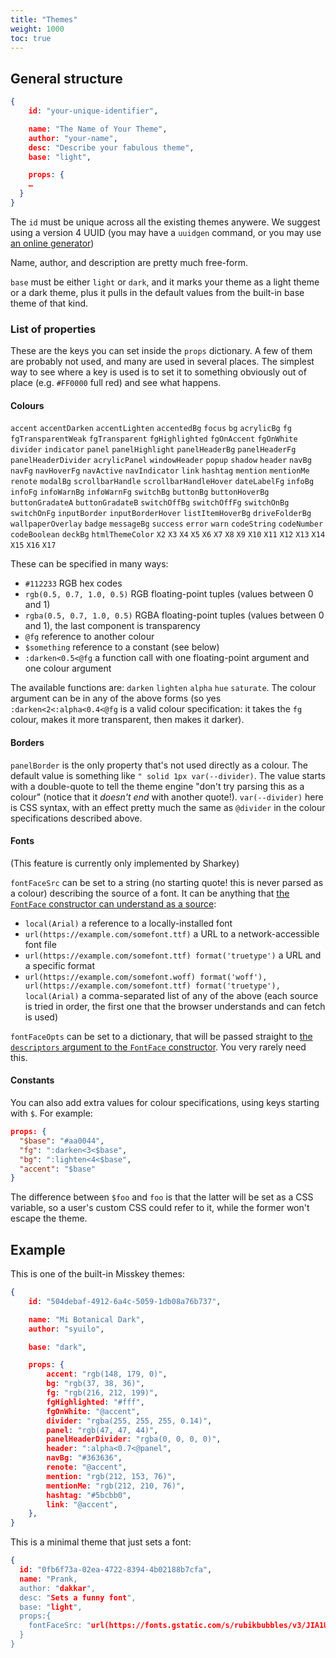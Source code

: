 ```yaml
---
title: "Themes"
weight: 1000
toc: true
---
```


## General structure

```json
{
	id: "your-unique-identifier",

	name: "The Name of Your Theme",
	author: "your-name",
	desc: "Describe your fabulous theme",
	base: "light",

	props: {
    …
  }
}
```

The `id` must be unique across all the existing themes anywere. We
suggest using a version 4 UUID (you may have a `uuidgen` command, or
you may use [an online generator](https://www.uuidgenerator.net/))

Name, author, and description are pretty much free-form.

`base` must be either `light` or `dark`, and it marks your theme as a
light theme or a dark theme, plus it pulls in the default values from
the built-in base theme of that kind.

### List of properties

These are the keys you can set inside the `props` dictionary. A few of
them are probably not used, and many are used in several places. The
simplest way to see where a key is used is to set it to something
obviously out of place (e.g. `#FF0000` full red) and see what happens.

#### Colours

`accent` `accentDarken` `accentLighten` `accentedBg` `focus` `bg`
`acrylicBg` `fg` `fgTransparentWeak` `fgTransparent` `fgHighlighted`
`fgOnAccent` `fgOnWhite` `divider` `indicator` `panel`
`panelHighlight` `panelHeaderBg` `panelHeaderFg` `panelHeaderDivider`
`acrylicPanel` `windowHeader` `popup` `shadow` `header` `navBg`
`navFg` `navHoverFg` `navActive` `navIndicator` `link` `hashtag`
`mention` `mentionMe` `renote` `modalBg` `scrollbarHandle`
`scrollbarHandleHover` `dateLabelFg` `infoBg` `infoFg` `infoWarnBg`
`infoWarnFg` `switchBg` `buttonBg` `buttonHoverBg` `buttonGradateA`
`buttonGradateB` `switchOffBg` `switchOffFg` `switchOnBg` `switchOnFg`
`inputBorder` `inputBorderHover` `listItemHoverBg` `driveFolderBg`
`wallpaperOverlay` `badge` `messageBg` `success` `error` `warn`
`codeString` `codeNumber` `codeBoolean` `deckBg` `htmlThemeColor` `X2`
`X3` `X4` `X5` `X6` `X7` `X8` `X9` `X10` `X11` `X12` `X13` `X14` `X15`
`X16` `X17`

These can be specified in many ways:

* `#112233` RGB hex codes
* `rgb(0.5, 0.7, 1.0, 0.5)` RGB floating-point tuples (values between
  0 and 1)
* `rgba(0.5, 0.7, 1.0, 0.5)` RGBA floating-point tuples (values
  between 0 and 1), the last component is transparency
* `@fg` reference to another colour
* `$something` reference to a constant (see below)
* `:darken<0.5<@fg` a function call with one floating-point argument
  and one colour argument

The available functions are: `darken` `lighten` `alpha` `hue`
`saturate`. The colour argument can be in any of the above forms (so
yes `:darken<2<:alpha<0.4<@fg` is a valid colour specification: it
takes the `fg` colour, makes it more transparent, then makes it
darker).

#### Borders

`panelBorder` is the only property that's not used directly as a
colour. The default value is something like `" solid 1px
var(--divider)`. The value starts with a double-quote to tell the
theme engine "don't try parsing this as a colour" (notice that it
*doesn't end* with another quote!). `var(--divider)` here is CSS
syntax, with an effect pretty much the same as `@divider` in the
colour specifications described above.

#### Fonts

(This feature is currently only implemented by Sharkey)

`fontFaceSrc` can be set to a string (no starting quote! this is never
parsed as a colour) describing the source of a font. It can be
anything that [the `FontFace` constructor can understand as a
source](https://developer.mozilla.org/en-US/docs/Web/API/FontFace/FontFace#source):

* `local(Arial)` a reference to a locally-installed font
* `url(https://example.com/somefont.ttf)` a URL to a
  network-accessible font file
* `url(https://example.com/somefont.ttf) format('truetype')` a URL and
  a specific format
* `url(https://example.com/somefont.woff) format('woff'),
  url(https://example.com/somefont.ttf) format('truetype'),
  local(Arial)` a comma-separated list of any of the above (each
  source is tried in order, the first one that the browser understands
  and can fetch is used)

`fontFaceOpts` can be set to a dictionary, that will be passed
straight to [the `descriptors` argument to the `FontFace`
constructor](https://developer.mozilla.org/en-US/docs/Web/API/FontFace/FontFace#descriptors). You
very rarely need this.

#### Constants

You can also add extra values for colour specifications, using keys
starting with `$`. For example:

```json
props: {
  "$base": "#aa0044",
  "fg": ":darken<3<$base",
  "bg": ":lighten<4<$base",
  "accent": "$base"
}
```

The difference between `$foo` and `foo` is that the latter will be set
as a CSS variable, so a user's custom CSS could refer to it, while the
former won't escape the theme.

## Example

This is one of the built-in Misskey themes:

```json
{
	id: "504debaf-4912-6a4c-5059-1db08a76b737",

	name: "Mi Botanical Dark",
	author: "syuilo",

	base: "dark",

	props: {
		accent: "rgb(148, 179, 0)",
		bg: "rgb(37, 38, 36)",
		fg: "rgb(216, 212, 199)",
		fgHighlighted: "#fff",
		fgOnWhite: "@accent",
		divider: "rgba(255, 255, 255, 0.14)",
		panel: "rgb(47, 47, 44)",
		panelHeaderDivider: "rgba(0, 0, 0, 0)",
		header: ":alpha<0.7<@panel",
		navBg: "#363636",
		renote: "@accent",
		mention: "rgb(212, 153, 76)",
		mentionMe: "rgb(212, 210, 76)",
		hashtag: "#5bcbb0",
		link: "@accent",
	},
}
```

This is a minimal theme that just sets a font:

```json
{
  id: "0fb6f73a-02ea-4722-8394-4b02188b7cfa",
  name: "Prank,
  author: "dakkar",
  desc: "Sets a funny font",
  base: "light",
  props:{
    fontFaceSrc: "url(https://fonts.gstatic.com/s/rubikbubbles/v3/JIA1UVdwbHFJtwA7Us1BPFbRNTE.ttf) format('truetype')",
  }
}
```

